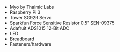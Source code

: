 - Myo by Thalmic Labs
- Raspberry Pi 3
- Tower SG92R Servo
- Sparkfun Force Sensitive Resistor 0.5" SEN-09375
- Adafruit ADS1015 12-Bit ADC 
- LED
- Breadboard
- Fasteners/hardware
